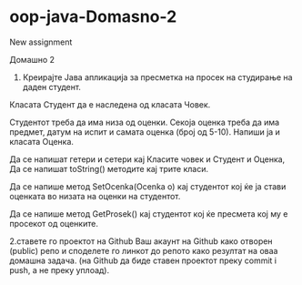 # oop-java-Domasno-2

	
New assignment
	
Домашно 2
1. Креирајте Јава апликација за пресметка на просек на студирање на даден студент.

Класата Студент да е наследена од класата Човек.

Студентот
треба да има низа од оценки. Секоја оценка треба да има предмет, датум
на испит и самата оценка (број од 5-10). Напиши ја и класата Оценка.

Да се напишат гетери и сетери кај Класите човек и Студент и Оценка, Да се напишат toString() методите кај трите класи.

Да се напише метод SetOcenka(Ocenka o) кај студентот кој ќе ја стави оценката во низата на оценки на студентот.

Да се напише метод GetProsek() кај студентот кој ќе пресмета кој му е просекот од оценките.


2.ставете го проектот на Github Ваш акаунт на Github како отворен
(public) репо и споделете го линкот до репото како резултат на оваа
домашна задача. (на Github да биде ставен проектот преку commit i push, а
не преку уплоад).
